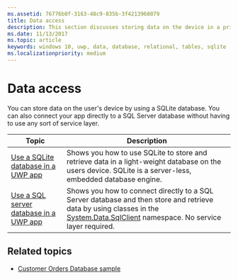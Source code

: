 ```yaml
---
ms.assetid: 76776b0f-3163-48c9-835b-3f4213968079
title: Data access
description: This section discusses storing data on the device in a private database and using object relational mapping in Universal Windows Platform (UWP) apps.
ms.date: 11/13/2017
ms.topic: article
keywords: windows 10, uwp, data, database, relational, tables, sqlite
ms.localizationpriority: medium
---
```

# Data access

You can store data on the user's device by using a SQLite database. You can also connect your app directly to a SQL Server database without having to use any sort of service layer.

| Topic | Description|
|-------|------------|
| [Use a SQLite database in a UWP app](sqlite-databases.md) | Shows you how to use SQLite to store and retrieve data in a light-weight database on the users device. SQLite is a server-less, embedded database engine. |
| [Use a SQL server database in a UWP app](sql-server-databases.md) | Shows you how to connect directly to a SQL Server database and then store and retrieve data by using classes in the [System.Data.SqlClient](https://docs.microsoft.com/dotnet/api/system.data.sqlclient?redirectedfrom=MSDN) namespace. No service layer required. |

## Related topics

* [Customer Orders Database sample](https://github.com/Microsoft/Windows-appsample-customers-orders-database)
